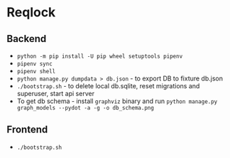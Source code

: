 # Reqlock

## Backend
* `python -m pip install -U pip wheel setuptools pipenv`
* `pipenv sync`
* `pipenv shell`
* `python manage.py dumpdata > db.json` - to export DB to fixture db.json
* `./bootstrap.sh` - to delete local db.sqlite, reset migrations and superuser, start api server
* To get db schema - install `graphviz` binary and run `python manage.py graph_models --pydot -a -g -o db_schema.png`


## Frontend
* `./bootstrap.sh`
